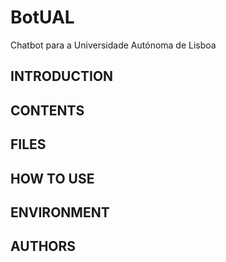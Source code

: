 # BotUAL
Chatbot para a Universidade Autónoma de Lisboa

## **INTRODUCTION**


        

## **CONTENTS**






## **FILES**


  
  

        

## **HOW TO USE**





## **ENVIRONMENT**


        

## **AUTHORS**

